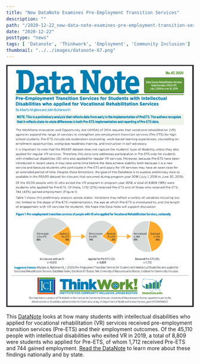 ```yaml
---
title: "New DataNote Examines Pre-Employment Transition Services"
description: ""
path: "/2020-12-22_new-data-note-examines-pre-employment-transition-services"
date: "2020-12-22"
posttype: "news"
tags: [ 'Datanote', 'Thinkwork', 'Employment', 'Community Inclusion']
thumbnail: "../../images/datanote-67.png"
---
```

![DataNote 67](../../images/datanote-67.png)

This [DataNote](https://scholarworks.umb.edu/cgi/viewcontent.cgi?article=1115&context=ici_pubs) looks at how many students with intellectual disabilities who applied for vocational rehabilitation (VR) services received pre-employment transition services (Pre-ETS) and their employment outcomes. Of the 45,110 people with intellectual disabilities who exited VR in 2019, a total of 8,809 were students who applied for Pre-ETS, of whom 1,712 received Pre-ETS and 744 gained employment. [Read the DataNote](https://scholarworks.umb.edu/cgi/viewcontent.cgi?article=1115&context=ici_pubs) to learn more about these findings nationally and by state.